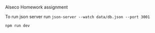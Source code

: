 Alseco Homework assignment

To run json server run `json-server --watch data/db.json --port 3001`

`npm run dev`

